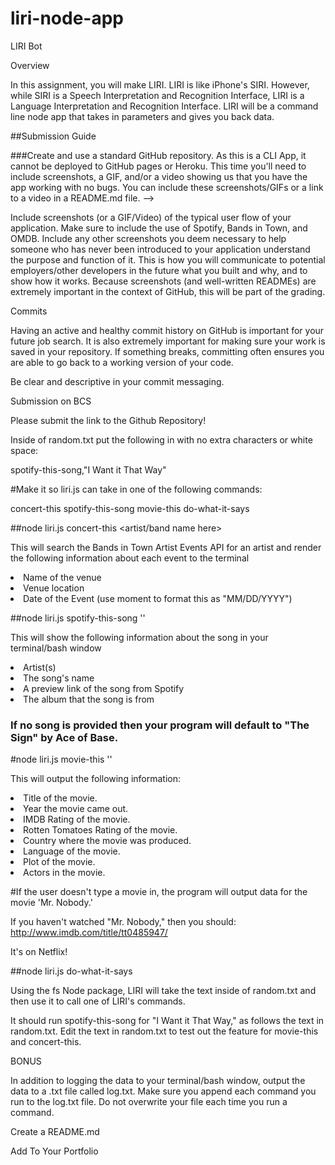 # liri-node-app

LIRI Bot

Overview

In this assignment, you will make LIRI. LIRI is like iPhone's SIRI. However, while SIRI is a Speech Interpretation and Recognition Interface, LIRI is a Language Interpretation and Recognition Interface. LIRI will be a command line node app that takes in parameters and gives you back data.

##Submission Guide

###Create and use a standard GitHub repository. As this is a CLI App, it cannot be deployed to GitHub pages or Heroku. This time you'll need to include screenshots, a GIF, and/or a video showing us that you have the app working with no bugs. You can include these screenshots/GIFs or a link to a video in a README.md file. -->

Include screenshots (or a GIF/Video) of the typical user flow of your application. Make sure to include the use of Spotify, Bands in Town, and OMDB.
Include any other screenshots you deem necessary to help someone who has never been introduced to your application understand the purpose and function of it. This is how you will communicate to potential employers/other developers in the future what you built and why, and to show how it works.
Because screenshots (and well-written READMEs) are extremely important in the context of GitHub, this will be part of the grading.

Commits

Having an active and healthy commit history on GitHub is important for your future job search. It is also extremely important for making sure your work is saved in your repository. If something breaks, committing often ensures you are able to go back to a working version of your code.

Be clear and descriptive in your commit messaging.

Submission on BCS

Please submit the link to the Github Repository!

Inside of random.txt put the following in with no extra characters or white space:

spotify-this-song,"I Want it That Way"

#Make it so liri.js can take in one of the following commands:

concert-this
spotify-this-song
movie-this
do-what-it-says

##node liri.js concert-this <artist/band name here>

This will search the Bands in Town Artist Events API for an artist and render the following information about each event to the terminal

<li>Name of the venue
<li>Venue location
<li>Date of the Event (use moment to format this as "MM/DD/YYYY")

##node liri.js spotify-this-song '<song name here>'

This will show the following information about the song in your terminal/bash window

<li>Artist(s)
<li>The song's name
<li>A preview link of the song from Spotify
<li>The album that the song is from

### If no song is provided then your program will default to "The Sign" by Ace of Base.

#node liri.js movie-this '<movie name here>'

This will output the following information:

   <li> Title of the movie.
   <li> Year the movie came out.
   <li> IMDB Rating of the movie.
   <li> Rotten Tomatoes Rating of the movie.
   <li> Country where the movie was produced.
   <li> Language of the movie.
   <li> Plot of the movie.
   <li> Actors in the movie.

#If the user doesn't type a movie in, the program will output data for the movie 'Mr. Nobody.'

If you haven't watched "Mr. Nobody," then you should: http://www.imdb.com/title/tt0485947/

It's on Netflix!

##node liri.js do-what-it-says

Using the fs Node package, LIRI will take the text inside of random.txt and then use it to call one of LIRI's commands.

It should run spotify-this-song for "I Want it That Way," as follows the text in random.txt.
Edit the text in random.txt to test out the feature for movie-this and concert-this.

BONUS

In addition to logging the data to your terminal/bash window, output the data to a .txt file called log.txt.
Make sure you append each command you run to the log.txt file.
Do not overwrite your file each time you run a command.

Create a README.md

Add To Your Portfolio
